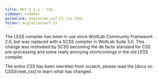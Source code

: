 ```yaml
---
title: WCF 2.1.x - CSS
sidebar: sidebar
permalink: migration_wcf-21_css.html
folder: migration/wcf-21
---
```


The LESS compiler has been in use since WoltLab Community Framework 2.0, but was replaced with a SCSS compiler in WoltLab Suite 3.0. This change was motivated by SCSS becoming the de facto standard for CSS pre-processing and some really annoying shortcomings in the old LESS compiler.

The entire CSS has been rewritten from scratch, please read the [docs on CSS][view_css] to learn what has changed.
